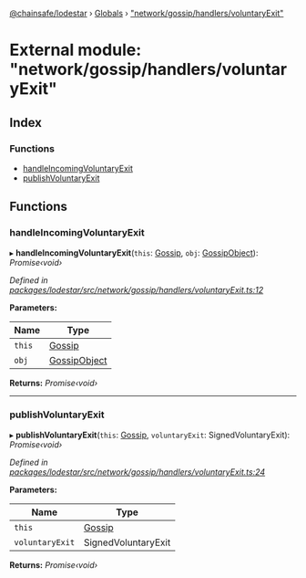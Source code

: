 [@chainsafe/lodestar](../README.md) › [Globals](../globals.md) › ["network/gossip/handlers/voluntaryExit"](_network_gossip_handlers_voluntaryexit_.md)

# External module: "network/gossip/handlers/voluntaryExit"

## Index

### Functions

* [handleIncomingVoluntaryExit](_network_gossip_handlers_voluntaryexit_.md#handleincomingvoluntaryexit)
* [publishVoluntaryExit](_network_gossip_handlers_voluntaryexit_.md#publishvoluntaryexit)

## Functions

###  handleIncomingVoluntaryExit

▸ **handleIncomingVoluntaryExit**(`this`: [Gossip](../classes/_network_gossip_gossip_.gossip.md), `obj`: [GossipObject](_network_gossip_interface_.md#gossipobject)): *Promise‹void›*

*Defined in [packages/lodestar/src/network/gossip/handlers/voluntaryExit.ts:12](https://github.com/ChainSafe/lodestar/blob/b8a1302c0/packages/lodestar/src/network/gossip/handlers/voluntaryExit.ts#L12)*

**Parameters:**

Name | Type |
------ | ------ |
`this` | [Gossip](../classes/_network_gossip_gossip_.gossip.md) |
`obj` | [GossipObject](_network_gossip_interface_.md#gossipobject) |

**Returns:** *Promise‹void›*

___

###  publishVoluntaryExit

▸ **publishVoluntaryExit**(`this`: [Gossip](../classes/_network_gossip_gossip_.gossip.md), `voluntaryExit`: SignedVoluntaryExit): *Promise‹void›*

*Defined in [packages/lodestar/src/network/gossip/handlers/voluntaryExit.ts:24](https://github.com/ChainSafe/lodestar/blob/b8a1302c0/packages/lodestar/src/network/gossip/handlers/voluntaryExit.ts#L24)*

**Parameters:**

Name | Type |
------ | ------ |
`this` | [Gossip](../classes/_network_gossip_gossip_.gossip.md) |
`voluntaryExit` | SignedVoluntaryExit |

**Returns:** *Promise‹void›*
